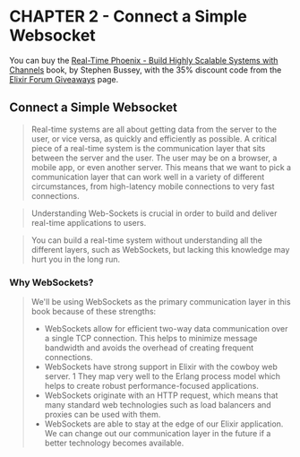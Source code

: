 # CHAPTER 2 - Connect a Simple Websocket

You can buy the [Real-Time Phoenix - Build Highly Scalable Systems with Channels](https://pragprog.com/titles/sbsockets/real-time-phoenix/) book, by Stephen Bussey, with the 35% discount code from the [Elixir Forum Giveaways](https://elixirforum.com/t/elixir-forum-update-2022-the-100-000-issue/45299) page.


## Connect a Simple Websocket

> Real-time systems are all about getting data from the server to the user, or
> vice versa, as quickly and efficiently as possible. A critical piece of a real-time
> system is the communication layer that sits between the server and the user.
> The user may be on a browser, a mobile app, or even another server. This
> means that we want to pick a communication layer that can work well in a
> variety of different circumstances, from high-latency mobile connections to
> very fast connections.

> Understanding Web-Sockets is crucial in order to build and deliver real-time 
> applications to users.

> You can build a real-time system without understanding all the different
> layers, such as WebSockets, but lacking this knowledge may hurt you in the
> long run.

### Why WebSockets?

> We'll be using WebSockets as the primary communication layer in this book
>because of these strengths:
> * WebSockets allow for efficient two-way data communication over a single
> TCP connection. This helps to minimize message bandwidth and avoids
> the overhead of creating frequent connections.
> * WebSockets have strong support in Elixir with the cowboy web server. 1
> They map very well to the Erlang process model which helps to create
> robust performance-focused applications.
> * WebSockets originate with an HTTP request, which means that many
> standard web technologies such as load balancers and proxies can be
> used with them.
> * WebSockets are able to stay at the edge of our Elixir application. We can
> change out our communication layer in the future if a better technology
> becomes available.
